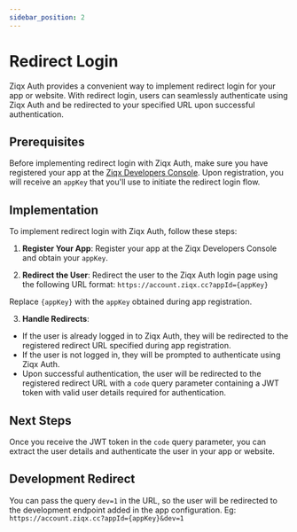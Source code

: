 ```yaml
---
sidebar_position: 2
---
```


# Redirect Login

Ziqx Auth provides a convenient way to implement redirect login for your app or website. With redirect login, users can seamlessly authenticate using Ziqx Auth and be redirected to your specified URL upon successful authentication.

## Prerequisites

Before implementing redirect login with Ziqx Auth, make sure you have registered your app at the [Ziqx Developers Console](https://developers.ziqx.cc). Upon registration, you will receive an `appKey` that you'll use to initiate the redirect login flow.

## Implementation

To implement redirect login with Ziqx Auth, follow these steps:

1. **Register Your App**: Register your app at the Ziqx Developers Console and obtain your `appKey`.

2. **Redirect the User**: Redirect the user to the Ziqx Auth login page using the following URL format:
```https://account.ziqx.cc?appId={appKey}```

Replace `{appKey}` with the `appKey` obtained during app registration.

3. **Handle Redirects**:
- If the user is already logged in to Ziqx Auth, they will be redirected to the registered redirect URL specified during app registration.
- If the user is not logged in, they will be prompted to authenticate using Ziqx Auth.
- Upon successful authentication, the user will be redirected to the registered redirect URL with a `code` query parameter containing a JWT token with valid user details required for authentication.

## Next Steps

Once you receive the JWT token in the `code` query parameter, you can extract the user details and authenticate the user in your app or website.

## Development Redirect
You can pass the query `dev=1` in the URL, so the user will be redirected to the development endpoint added in the app configuration.
Eg: ```https://account.ziqx.cc?appId={appKey}&dev=1```

